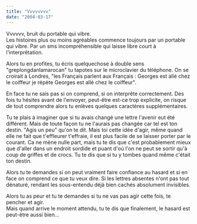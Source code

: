 ```yaml
---
title: "Vvvvvvvv"
date: "2004-03-17"
---
```


Vvvvvv, bruit du portable qui vibre.  
Les histoires plus ou moins agréables commence toujours par un portable qui vibre. Par un sms incompréhensible qui laisse libre court à l'interprêtation.

Alors tu en profites, tu écris quelquechose à double sens "greplongdanlamarocan" tu tapotes sur le microclavier du téléphone. On se croirait à Londres, "les Français parlent aux Français : Georges est allé chez le coiffeur je répète Georges est allé chez le coiffeur".

En face tu ne sais pas si on comprend, si on interprête correctement. Des fois tu hésites avant de l'envoyer, peut-être est-ce trop explicite, on risque de tout comprendre alors tu enlèves quelques caractères supplémentaires.

Tu te plais à imaginer que si tu avais changé une lettre l'avenir eut été différent. Mais de toute façon tu ne l'aurais pas changée car tel est ton destin. "Agis un peu" qu'on te dit. Mais toi cette idée d'agir, même quand elle ne fait que t'effleurer t'effraie, il est plus facile de se laisser porter par le courant. Ca ne mène nulle part, mais tu te dis que c'est probablement mieux que d'aller dans un endroit sordide et puant d'où l'on ne peut se sortir qu'à coup de griffes et de crocs. Tu te dis que si tu y tombes quand même c'était ton destin.

Alors tu te demandes si on peut vraiment faire confiance au hasard et si en face on comprend ce que tu veux dire. Si les lettres absentes n'ont pas tout dénaturé, rendant les sous-entendu déjà bien cachés absolument invisibles.

Alors tu as peur et tu te demandes si tu ne vas pas agir cette fois, te pencher et agir.  
Mais quand arrive le moment attendu, tu te dis que finalement, le hasard est peut-être aussi bien...
